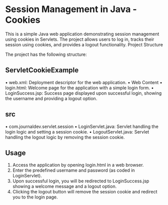 # Session Management in Java - Cookies
This is a simple Java web application demonstrating session management using cookies in Servlets. The project allows users to log in, tracks their session using cookies, and provides a logout functionality.
Project Structure

The project has the following structure:
## ServletCookieExample
•	web.xml: Deployment descriptor for the web application.
•	Web Content
•	login.html: Welcome page for the application with a simple login form.
•	LoginSuccess.jsp: Success page displayed upon successful login, showing the username and providing a logout option.
## src
•	com.journaldev.servlet.session
•	LoginServlet.java: Servlet handling the login logic and setting a session cookie.
•	LogoutServlet.java: Servlet handling the logout logic by removing the session cookie.
## Usage
1.	Access the application by opening login.html in a web browser.
2.	Enter the predefined username and password (as coded in LoginServlet).
3.	Upon successful login, you will be redirected to LoginSuccess.jsp showing a welcome message and a logout option.
4.	Clicking the logout button will remove the session cookie and redirect you to the login page.

